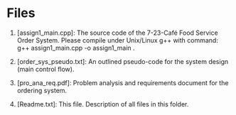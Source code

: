 # Files

1. [assign1_main.cpp]: The source code of the 7-23-Café Food Service Order System. Please compile under Unix/Linux g++ with command: g++ assign1_main.cpp -o assign1_main .

2. [order_sys_pseudo.txt]: An outlined pseudo-code for the system design (main control flow).

3. [pro_ana_req.pdf]: Problem analysis and requirements document for the ordering system.

4. [Readme.txt]: This file. Description of all files in this folder.